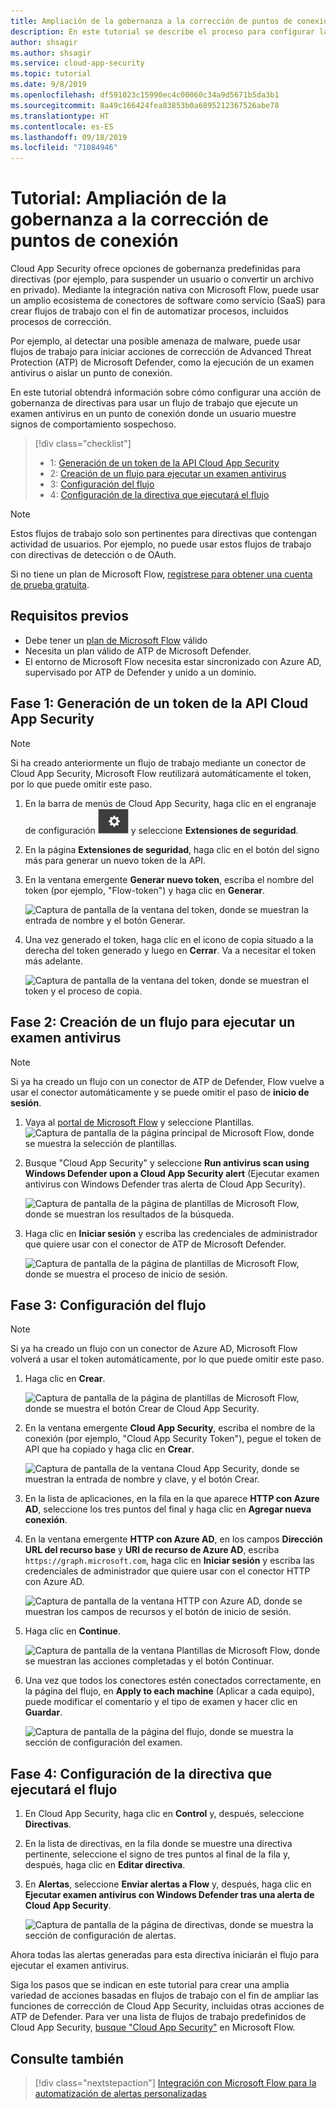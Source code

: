 ```yaml
---
title: Ampliación de la gobernanza a la corrección de puntos de conexión | Microsoft Docs
description: En este tutorial se describe el proceso para configurar las alertas de las directivas de Microsoft Cloud App Security para desencadenar flujos de trabajo de Microsoft Flow y ejecutar acciones de corrección de Advanced Threat Protection de Microsoft Defender.
author: shsagir
ms.author: shsagir
ms.service: cloud-app-security
ms.topic: tutorial
ms.date: 9/8/2019
ms.openlocfilehash: df591023c15990ec4c00060c34a9d5671b5da3b1
ms.sourcegitcommit: 8a49c166424fea83853b0a6895212367526abe78
ms.translationtype: HT
ms.contentlocale: es-ES
ms.lasthandoff: 09/18/2019
ms.locfileid: "71084946"
---
```

# <a name="tutorial-extend-governance-to-endpoint-remediation"></a>Tutorial: Ampliación de la gobernanza a la corrección de puntos de conexión

Cloud App Security ofrece opciones de gobernanza predefinidas para directivas (por ejemplo, para suspender un usuario o convertir un archivo en privado). Mediante la integración nativa con Microsoft Flow, puede usar un amplio ecosistema de conectores de software como servicio (SaaS) para crear flujos de trabajo con el fin de automatizar procesos, incluidos procesos de corrección.

Por ejemplo, al detectar una posible amenaza de malware, puede usar flujos de trabajo para iniciar acciones de corrección de Advanced Threat Protection (ATP) de Microsoft Defender, como la ejecución de un examen antivirus o aislar un punto de conexión.

En este tutorial obtendrá información sobre cómo configurar una acción de gobernanza de directivas para usar un flujo de trabajo que ejecute un examen antivirus en un punto de conexión donde un usuario muestre signos de comportamiento sospechoso.

> [!div class="checklist"]
> * 1: [Generación de un token de la API Cloud App Security](#generate-token)
> * 2: [Creación de un flujo para ejecutar un examen antivirus](#create-flow)
> * 3: [Configuración del flujo](#configure-flow)
> * 4: [Configuración de la directiva que ejecutará el flujo](#configure-policy)

> [!NOTE]
> Estos flujos de trabajo solo son pertinentes para directivas que contengan actividad de usuarios. Por ejemplo, no puede usar estos flujos de trabajo con directivas de detección o de OAuth.

Si no tiene un plan de Microsoft Flow, [regístrese para obtener una cuenta de prueba gratuita](https://flow.microsoft.com/pricing).

## <a name="prerequisites"></a>Requisitos previos

* Debe tener un [plan de Microsoft Flow](https://flow.microsoft.com/pricing) válido
* Necesita un plan válido de ATP de Microsoft Defender.
* El entorno de Microsoft Flow necesita estar sincronizado con Azure AD, supervisado por ATP de Defender y unido a un dominio.

## Fase 1: Generación de un token de la API Cloud App Security<a name="generate-token"></a>

> [!NOTE]
> Si ha creado anteriormente un flujo de trabajo mediante un conector de Cloud App Security, Microsoft Flow reutilizará automáticamente el token, por lo que puede omitir este paso.

1. En la barra de menús de Cloud App Security, haga clic en el engranaje de configuración ![icono de configuración](./media/settings-icon.png "icono de configuración") y seleccione **Extensiones de seguridad**.

1. En la página **Extensiones de seguridad**, haga clic en el botón del signo más para generar un nuevo token de la API.
1. En la ventana emergente **Generar nuevo token**, escriba el nombre del token (por ejemplo, "Flow-token") y haga clic en **Generar**.

    ![Captura de pantalla de la ventana del token, donde se muestran la entrada de nombre y el botón Generar.](media/tutorial-flow-token-generate.png)
1. Una vez generado el token, haga clic en el icono de copia situado a la derecha del token generado y luego en **Cerrar**. Va a necesitar el token más adelante.

    ![Captura de pantalla de la ventana del token, donde se muestran el token y el proceso de copia.](media/tutorial-flow-token-copy.png)

## Fase 2: Creación de un flujo para ejecutar un examen antivirus<a name="create-flow"></a>

> [!NOTE]
> Si ya ha creado un flujo con un conector de ATP de Defender, Flow vuelve a usar el conector automáticamente y se puede omitir el paso de **inicio de sesión**.

1. Vaya al [portal de Microsoft Flow](https://flow.microsoft.com/) y seleccione Plantillas.
    ![Captura de pantalla de la página principal de Microsoft Flow, donde se muestra la selección de plantillas.](media/tutorial-flow-templates.png)

1. Busque "Cloud App Security" y seleccione **Run antivirus scan using Windows Defender upon a Cloud App Security alert** (Ejecutar examen antivirus con Windows Defender tras alerta de Cloud App Security).

    ![Captura de pantalla de la página de plantillas de Microsoft Flow, donde se muestran los resultados de la búsqueda.](media/tutorial-flow-templates-search.png)

1. Haga clic en **Iniciar sesión** y escriba las credenciales de administrador que quiere usar con el conector de ATP de Microsoft Defender.

    ![Captura de pantalla de la página de plantillas de Microsoft Flow, donde se muestra el proceso de inicio de sesión.](media/tutorial-flow-templates-signin.png)

## Fase 3: Configuración del flujo<a name="configure-flow"></a>

> [!NOTE]
> Si ya ha creado un flujo con un conector de Azure AD, Microsoft Flow volverá a usar el token automáticamente, por lo que puede omitir este paso.

1. Haga clic en **Crear**.

    ![Captura de pantalla de la página de plantillas de Microsoft Flow, donde se muestra el botón Crear de Cloud App Security.](media/tutorial-flow-templates-create.png)

1. En la ventana emergente **Cloud App Security**, escriba el nombre de la conexión (por ejemplo, "Cloud App Security Token"), pegue el token de API que ha copiado y haga clic en **Crear**.

    ![Captura de pantalla de la ventana Cloud App Security, donde se muestran la entrada de nombre y clave, y el botón Crear.](media/tutorial-flow-templates-create-window.png)

1. En la lista de aplicaciones, en la fila en la que aparece **HTTP con Azure AD**, seleccione los tres puntos del final y haga clic en **Agregar nueva conexión**.

1. En la ventana emergente **HTTP con Azure AD**, en los campos **Dirección URL del recurso base** y **URI de recurso de Azure AD**, escriba `https://graph.microsoft.com`, haga clic en **Iniciar sesión** y escriba las credenciales de administrador que quiere usar con el conector HTTP con Azure AD.

    ![Captura de pantalla de la ventana HTTP con Azure AD, donde se muestran los campos de recursos y el botón de inicio de sesión.](media/tutorial-flow-templates-azure.png)

1. Haga clic en **Continue**.

    ![Captura de pantalla de la ventana Plantillas de Microsoft Flow, donde se muestran las acciones completadas y el botón Continuar.](media/tutorial-flow-templates-continue.png)

1. Una vez que todos los conectores estén conectados correctamente, en la página del flujo, en **Apply to each machine** (Aplicar a cada equipo), puede modificar el comentario y el tipo de examen y hacer clic en **Guardar**.

    ![Captura de pantalla de la página del flujo, donde se muestra la sección de configuración del examen.](media/tutorial-flow-templates-scan.png)

## Fase 4: Configuración de la directiva que ejecutará el flujo<a name="configure-policy"></a>

1. En Cloud App Security, haga clic en **Control** y, después, seleccione **Directivas**.

1. En la lista de directivas, en la fila donde se muestre una directiva pertinente, seleccione el signo de tres puntos al final de la fila y, después, haga clic en **Editar directiva**.

1. En **Alertas**, seleccione **Enviar alertas a Flow** y, después, haga clic en **Ejecutar examen antivirus con Windows Defender tras una alerta de Cloud App Security**.

    ![Captura de pantalla de la página de directivas, donde se muestra la sección de configuración de alertas.](media/tutorial-flow-templates-alerts.png)

Ahora todas las alertas generadas para esta directiva iniciarán el flujo para ejecutar el examen antivirus.

Siga los pasos que se indican en este tutorial para crear una amplia variedad de acciones basadas en flujos de trabajo con el fin de ampliar las funciones de corrección de Cloud App Security, incluidas otras acciones de ATP de Defender. Para ver una lista de flujos de trabajo predefinidos de Cloud App Security, [busque "Cloud App Security"](https://go.microsoft.com/fwlink/?linkid=2102574) en Microsoft Flow.

## <a name="see-also"></a>Consulte también

> [!div class="nextstepaction"]
[Integración con Microsoft Flow para la automatización de alertas personalizadas](flow-integration.md)
